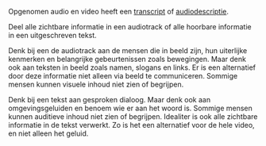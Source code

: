 <!-- @license CC0-1.0 -->

Opgenomen audio en video heeft een [transcript](/woordenlijst/#transcript) of [audiodescriptie](/woordenlijst/#audiodescriptie).

Deel alle zichtbare informatie in een audiotrack of alle hoorbare informatie in een uitgeschreven tekst.

Denk bij een de audiotrack aan de mensen die in beeld zijn, hun uiterlijke kenmerken en belangrijke gebeurtenissen zoals bewegingen. Maar denk ook aan teksten in beeld zoals namen, slogans en links.
Er is een alternatief door deze informatie niet alleen via beeld te communiceren. Sommige mensen kunnen visuele inhoud niet zien of begrijpen.

Denk bij een tekst aan gesproken dialoog. Maar denk ook aan omgevingsgeluiden en benoem wie er aan het woord is. Sommige mensen kunnen auditieve inhoud niet zien of begrijpen.
Idealiter is ook alle zichtbare informatie in de tekst verwerkt. Zo is het een alternatief voor de hele video, en niet alleen het geluid.
